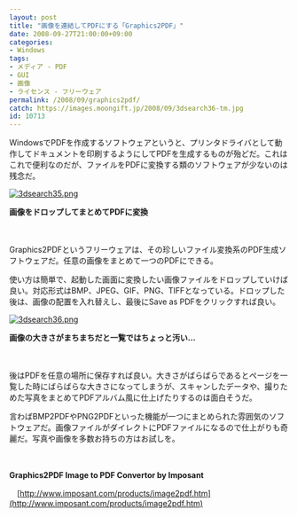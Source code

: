 ```yaml
---
layout: post
title: "画像を連結してPDFにする「Graphics2PDF」"
date: 2008-09-27T21:00:00+09:00
categories:
- Windows
tags: 
- メディア - PDF
- GUI
- 画像
- ライセンス - フリーウェア
permalink: /2008/09/graphics2pdf/
catch: https://images.moongift.jp/2008/09/3dsearch36-tm.jpg
id: 10713
---
```

WindowsでPDFを作成するソフトウェアというと、プリンタドライバとして動作してドキュメントを印刷するようにしてPDFを生成するものが殆どだ。これはこれで便利なのだが、ファイルをPDFに変換する類のソフトウェアが少ないのは残念だ。

  

[![3dsearch35.png](https://images.moongift.jp/2008/09/3dsearch35-tm.jpg)](https://images.moongift.jp/2008/09/3dsearch35.jpg)  
  
**画像をドロップしてまとめてPDFに変換**

  

　

  

Graphics2PDFというフリーウェアは、その珍しいファイル変換系のPDF生成ソフトウェアだ。任意の画像をまとめて一つのPDFにできる。

  
  
<!--more-->  

使い方は簡単で、起動した画面に変換したい画像ファイルをドロップしていけば良い。対応形式はBMP、JPEG、GIF、PNG、TIFFとなっている。ドロップした後は、画像の配置を入れ替えし、最後にSave as PDFをクリックすれば良い。

  

[![3dsearch36.png](https://images.moongift.jp/2008/09/3dsearch36-tm.jpg)](https://images.moongift.jp/2008/09/3dsearch36.jpg)  
  
**画像の大きさがまちまちだと一覧ではちょっと汚い…**

  

　

  

後はPDFを任意の場所に保存すれば良い。大きさがばらばらであるとページを一覧した時にばらばらな大きさになってしまうが、スキャンしたデータや、撮りためた写真をまとめてPDFアルバム風に仕上げたりするのは面白そうだ。

  

言わばBMP2PDFやPNG2PDFといった機能が一つにまとめられた雰囲気のソフトウェアだ。画像ファイルがダイレクトにPDFファイルになるので仕上がりも奇麗だ。写真や画像を多数お持ちの方はお試しを。

  

　

  

**Graphics2PDF Image to PDF Convertor by Imposant**  
  
　[http://www.imposant.com/products/image2pdf.htm](http://www.imposant.com/products/image2pdf.htm)

  
